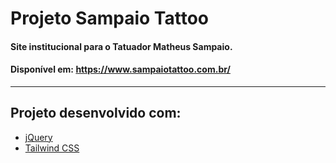 # Projeto Sampaio Tattoo

#### Site institucional para o Tatuador Matheus Sampaio.

#### Disponível em: https://www.sampaiotattoo.com.br/

---

## Projeto desenvolvido com:

-   [jQuery](https://jquery.com/)
-   [Tailwind CSS](https://tailwindcss.com/)
